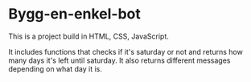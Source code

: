 # Bygg-en-enkel-bot

This is a project build in HTML, CSS, JavaScript.

It includes functions that checks if it's saturday or not and returns how many days it's left until saturday. It also returns different messages depending on what day it is.



